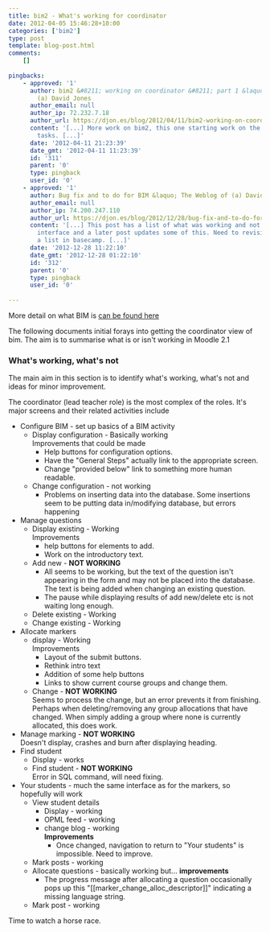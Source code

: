 ```yaml
---
title: bim2 - What's working for coordinator
date: 2012-04-05 15:46:28+10:00
categories: ['bim2']
type: post
template: blog-post.html
comments:
    []
    
pingbacks:
    - approved: '1'
      author: bim2 &#8211; working on coordinator &#8211; part 1 &laquo; The Weblog of
        (a) David Jones
      author_email: null
      author_ip: 72.232.7.18
      author_url: https://djon.es/blog/2012/04/11/bim2-working-on-coordinator-part-1/
      content: '[...] More work on bim2, this one starting work on the previously identified
        tasks. [...]'
      date: '2012-04-11 21:23:39'
      date_gmt: '2012-04-11 11:23:39'
      id: '311'
      parent: '0'
      type: pingback
      user_id: '0'
    - approved: '1'
      author: Bug fix and to do for BIM &laquo; The Weblog of (a) David Jones
      author_email: null
      author_ip: 74.200.247.110
      author_url: https://djon.es/blog/2012/12/28/bug-fix-and-to-do-for-bim/
      content: '[...] This post has a list of what was working and not with the coordinator
        interface and a later post updates some of this. Need to revisit these and start
        a list in basecamp. [...]'
      date: '2012-12-28 11:22:10'
      date_gmt: '2012-12-28 01:22:10'
      id: '312'
      parent: '0'
      type: pingback
      user_id: '0'
    
---
```

More detail on what BIM is [can be found here](/blog2/research/bam-blog-aggregation-management/)

The following documents initial forays into getting the coordinator view of bim. The aim is to summarise what is or isn't working in Moodle 2.1

### What's working, what's not

The main aim in this section is to identify what's working, what's not and ideas for minor improvement.

The coordinator (lead teacher role) is the most complex of the roles. It's major screens and their related activities include

- Configure BIM - set up basics of a BIM activity
    - Display configuration - Basically working  
        Improvements that could be made
        - Help buttons for configuration options.
        - Have the "General Steps" actually link to the appropriate screen.
        - Change "provided below" link to something more human readable.
    - Change configuration - not working
        - Problems on inserting data into the database. Some insertions seem to be putting data in/modifying database, but errors happening
- Manage questions
    - Display existing - Working  
        Improvements
        - help buttons for elements to add.
        - Work on the introductory text.
    - Add new - **NOT WORKING**
        - All seems to be working, but the text of the question isn't appearing in the form and may not be placed into the database. The text is being added when changing an existing question.
        - The pause while displaying results of add new/delete etc is not waiting long enough.
    - Delete existing - Working
    - Change existing - Working
- Allocate markers
    - display - Working  
        Improvements
        - Layout of the submit buttons.
        - Rethink intro text
        - Addition of some help buttons
        - Links to show current course groups and change them.
    - Change - **NOT WORKING**  
        Seems to process the change, but an error prevents it from finishing. Perhaps when deleting/removing any group allocations that have changed. When simply adding a group where none is currently allocated, this does work.
- Manage marking - **NOT WORKING**  
    Doesn't display, crashes and burn after displaying heading.
- Find student
    - Display - works
    - Find student - **NOT WORKING**  
        Error in SQL command, will need fixing.
- Your students - much the same interface as for the markers, so hopefully will work
    - View student details
        - Display - working
        - OPML feed - working
        - change blog - working  
            **Improvements**
            - Once changed, navigation to return to "Your students" is impossible. Need to improve.
    - Mark posts - working
    - Allocate questions - basically working but... **improvements**
        - The progress message after allocating a question occasionally pops up this "\[\[marker\_change\_alloc\_descriptor\]\]" indicating a missing language string.
    - Mark post - working

Time to watch a horse race.